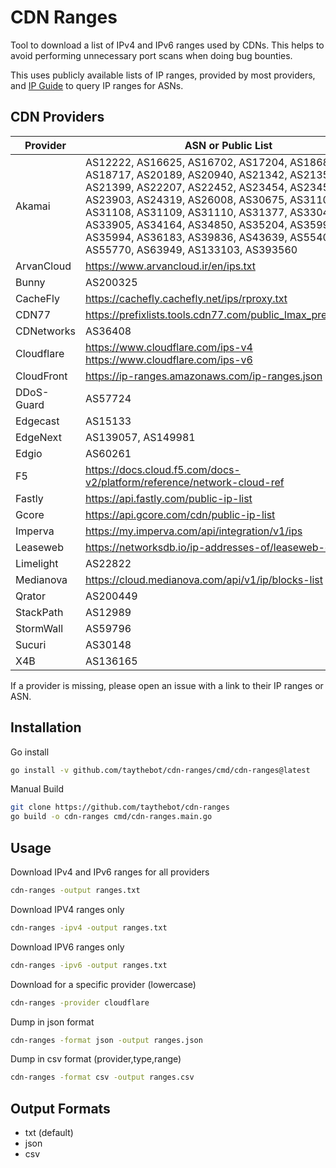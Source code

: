 # CDN Ranges

Tool to download a list of IPv4 and IPv6 ranges used by CDNs. This helps to avoid performing unnecessary port scans when 
doing bug bounties.

This uses publicly available lists of IP ranges, provided by most providers, and [IP Guide](https://ip.guide) to query IP ranges for ASNs.

## CDN Providers

| Provider   | ASN or Public List                                                                                                                                                                                                                                                                                                                                                                          |
|------------|---------------------------------------------------------------------------------------------------------------------------------------------------------------------------------------------------------------------------------------------------------------------------------------------------------------------------------------------------------------------------------------------|
| Akamai     | AS12222, AS16625, AS16702, AS17204, AS18680, AS18717, AS20189, AS20940, AS21342, AS21357, AS21399,  AS22207,  AS22452,  AS23454,  AS23455,  AS23903,  AS24319,  AS26008,  AS30675,  AS31107,  AS31108,  AS31109,  AS31110,  AS31377,  AS33047,  AS33905,  AS34164,  AS34850,  AS35204,  AS35993,  AS35994,  AS36183,  AS39836,  AS43639,  AS55409,  AS55770,  AS63949,  AS133103,  AS393560 |
| ArvanCloud | https://www.arvancloud.ir/en/ips.txt                                                                                                                                                                                                                                                                                                                                                        |
| Bunny      | AS200325                                                                                                                                                                                                                                                                                                                                                                                    |
| CacheFly   | https://cachefly.cachefly.net/ips/rproxy.txt                                                                                                                                                                                                                                                                                                                                                |
| CDN77      | https://prefixlists.tools.cdn77.com/public_lmax_prefixes.json                                                                                                                                                                                                                                                                                                                               |
| CDNetworks | AS36408                                                                                                                                                                                                                                                                                                                                                                                     |
| Cloudflare | https://www.cloudflare.com/ips-v4 https://www.cloudflare.com/ips-v6                                                                                                                                                                                                                                                                                                                         |
| CloudFront | https://ip-ranges.amazonaws.com/ip-ranges.json                                                                                                                                                                                                                                                                                                                                              |
| DDoS-Guard | AS57724                                                                                                                                                                                                                                                                                                                                                                                     |
| Edgecast   | AS15133                                                                                                                                                                                                                                                                                                                                                                                     |
| EdgeNext   | AS139057, AS149981                                                                                                                                                                                                                                                                                                                                                                          |
| Edgio      | AS60261                                                                                                                                                                                                                                                                                                                                                                                     |
| F5         | https://docs.cloud.f5.com/docs-v2/platform/reference/network-cloud-ref                                                                                                                                                                                                                                                                                                                      |
| Fastly     | https://api.fastly.com/public-ip-list                                                                                                                                                                                                                                                                                                                                                       |
| Gcore      | https://api.gcore.com/cdn/public-ip-list                                                                                                                                                                                                                                                                                                                                                    |
| Imperva    | https://my.imperva.com/api/integration/v1/ips                                                                                                                                                                                                                                                                                                                                               |
| Leaseweb   | https://networksdb.io/ip-addresses-of/leaseweb-cdn-bv                                                                                                                                                                                                                                                                                                                                       |
| Limelight  | AS22822                                                                                                                                                                                                                                                                                                                                                                                     |
| Medianova  | https://cloud.medianova.com/api/v1/ip/blocks-list                                                                                                                                                                                                                                                                                                                                           |
| Qrator     | AS200449                                                                                                                                                                                                                                                                                                                                                                                    |
| StackPath  | AS12989                                                                                                                                                                                                                                                                                                                                                                                     |
| StormWall  | AS59796                                                                                                                                                                                                                                                                                                                                                                                     |
| Sucuri     | AS30148                                                                                                                                                                                                                                                                                                                                                                                     |
| X4B        | AS136165                                                                                                                                                                                                                                                                                                                                                                                    |

If a provider is missing, please open an issue with a link to their IP ranges or ASN.

## Installation

Go install

```bash
go install -v github.com/taythebot/cdn-ranges/cmd/cdn-ranges@latest
```

Manual Build

```bash
git clone https://github.com/taythebot/cdn-ranges
go build -o cdn-ranges cmd/cdn-ranges.main.go 
```


## Usage

Download IPv4 and IPv6 ranges for all providers

```bash
cdn-ranges -output ranges.txt
```

Download IPV4 ranges only

```bash
cdn-ranges -ipv4 -output ranges.txt
```

Download IPV6 ranges only

```bash
cdn-ranges -ipv6 -output ranges.txt
```

Download for a specific provider (lowercase)

```bash
cdn-ranges -provider cloudflare
```

Dump in json format

```bash
cdn-ranges -format json -output ranges.json
```

Dump in csv format (provider,type,range)

```bash
cdn-ranges -format csv -output ranges.csv
```

## Output Formats

* txt (default)
* json
* csv
